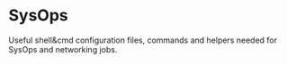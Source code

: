 # SysOps
Useful shell&cmd configuration files, commands and helpers needed for SysOps and networking jobs.
